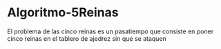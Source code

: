 # Algoritmo-5Reinas
El problema de las cinco reinas es un pasatiempo que consiste en poner cinco reinas en el tablero de ajedrez sin que se ataquen
